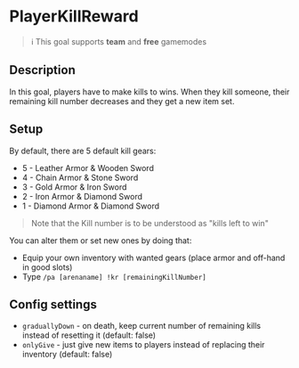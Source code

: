 # PlayerKillReward

> ℹ This goal supports **team** and **free** gamemodes

## Description

In this goal, players have to make kills to wins. When they kill someone, their remaining kill number decreases and 
they get a new item set.

## Setup

By default, there are 5 default kill gears:
- 5 \- Leather Armor & Wooden Sword
- 4 \- Chain Armor & Stone Sword
- 3 \- Gold Armor & Iron Sword
- 2 \- Iron Armor & Diamond Sword
- 1 \- Diamond Armor & Diamond Sword 

> Note that the Kill number is to be understood as "kills left to win"

You can alter them or set new ones by doing that:
- Equip your own inventory with wanted gears (place armor and off-hand in good slots)
- Type `/pa [arenaname] !kr [remainingKillNumber]`

## Config settings

- `graduallyDown` - on death, keep current number of remaining kills instead of resetting it (default: false)
- `onlyGive` - just give new items to players instead of replacing their inventory (default: false) 
